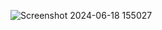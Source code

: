 ![Screenshot 2024-06-18 155027](https://github.com/Camperspro/Tetris-OttoBotCode-Tutorial-/assets/61707333/bb02f616-39ff-4216-8136-f06469f96fb0)
